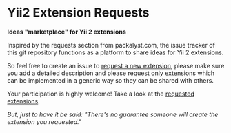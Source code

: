 Yii2 Extension Requests
=======================

**Ideas "marketplace" for Yii 2 extensions**

Inspired by the requests section from packalyst.com, the issue tracker of this git repository functions as a platform to share ideas for Yii 2 extensions. 

So feel free to create an issue to [request a new extension](https://github.com/phundament/yii2-extension-requests/issues/new), please make sure you add a detailed description and please request only extensions which can be implemented in a generic way so they can be shared with others.

Your participation is highly welcome! Take a look at the [requested extensions](https://github.com/phundament/yii2-extension-requests/issues).

*But, just to have it be said: "There's no guarantee someone will create the extension you requested."*
